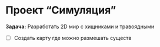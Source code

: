 # Проект “Симуляция”

**Задача:**
Разработать 2D мир с хищниками и травоядными

- [ ] Создать карту где можно размешать существ